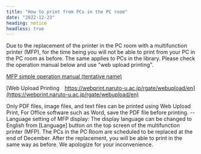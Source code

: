 ```yaml
---
title: "How to print from PCs in the PC room"
date: "2022-12-23"
heading: notice
headless: true
---
```


Due to the replacement of the printer in the PC room with a multifunction printer (MFP), for the time being you will not be able to print from your PC in the PC room as before. The same applies to PCs in the library.
Please check the operation manual below and use "web upload printing".  

[MFP simple operation manual (tentative name)](./attached/IOGateV3_MPF_Manuall_en.pdf)

[Web Upload Printing https://webprint.naruto-u.ac.jp/rgate/webupload/en](https://webprint.naruto-u.ac.jp/rgate/webupload/en)  

Only PDF files, image files, and text files can be printed using Web Upload Print, For Office software such as Word, save the PDF file before printing. --
Language setting of MFP display: The display language can be changed to English from [Language] button on the top screen of the multifunction printer (MFP).
The PCs in the PC Room are scheduled to be replaced at the end of December. After the replacement, you will be able to print in the same way as before.
We apologize for your inconvenience. 
